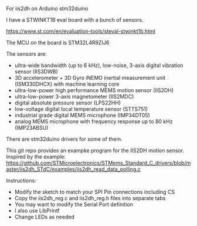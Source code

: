 For iis2dh on Arduino stm32duino

I have a STWINKT1B eval board with a bunch of sensors. 

https://www.st.com/en/evaluation-tools/steval-stwinkt1b.html

The MCU on the board is STM32L4R9ZIJ6

The sensors are:
- ultra-wide bandwidth (up to 6 kHz), low-noise, 3-axis digital vibration sensor (IIS3DWB)
- 3D accelerometer + 3D Gyro iNEMO inertial measurement unit (ISM330DHCX) with machine learning core
- ultra-low-power high performance MEMS motion sensor (IIS2DH)
- ultra-low-power 3-axis magnetometer (IIS2MDC)
- digital absolute pressure sensor (LPS22HH)
- low-voltage digital local temperature sensor (STTS751)
- industrial grade digital MEMS microphone (IMP34DT05)
- analog MEMS microphone with frequency response up to 80 kHz (IMP23ABSU)

There are stm32duino drivers for some of them. 

This git repo provides an exampke program for the IIS2DH motion sensor. Inspired by 
the example: 
https://github.com/STMicroelectronics/STMems_Standard_C_drivers/blob/master/iis2dh_STdC/examples/iis2dh_read_data_polling.c

Instructions:
- Modify the sketch to match your SPI Pin connections including CS
- Copy the iis2dh_reg.c and iis2dh_reg.h files into separate tabs
- You may want to modify the Serial Port definition
- I also use LibPrintf
- Change LEDs as needed
